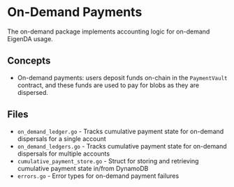 # On-Demand Payments

The on-demand package implements accounting logic for on-demand EigenDA usage.

## Concepts

- On-demand payments: users deposit funds on-chain in the `PaymentVault` contract, and these funds are used
to pay for blobs as they are dispersed.

## Files

- `on_demand_ledger.go` - Tracks cumulative payment state for on-demand dispersals for a single account
- `on_demand_ledgers.go` - Tracks cumulative payment state for on-demand dispersals for multiple accounts
- `cumulative_payment_store.go` - Struct for storing and retrieving cumulative payment state in/from DynamoDB
- `errors.go` - Error types for on-demand payment failures
